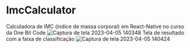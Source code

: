 # ImcCalculator
Calculadora de IMC (índice de massa corporal) em React-Native no curso da One Bit Code
![Captura de tela 2023-04-05 140348](https://user-images.githubusercontent.com/105889905/230152746-e6097b3a-ac23-4e00-9804-2abcdec8cf73.png)
Tela de resultado com a faixa de classificação
![Captura de tela 2023-04-05 140424](https://user-images.githubusercontent.com/105889905/230152757-2e6710f6-4e12-42d3-b414-e788c99ba66f.png)
